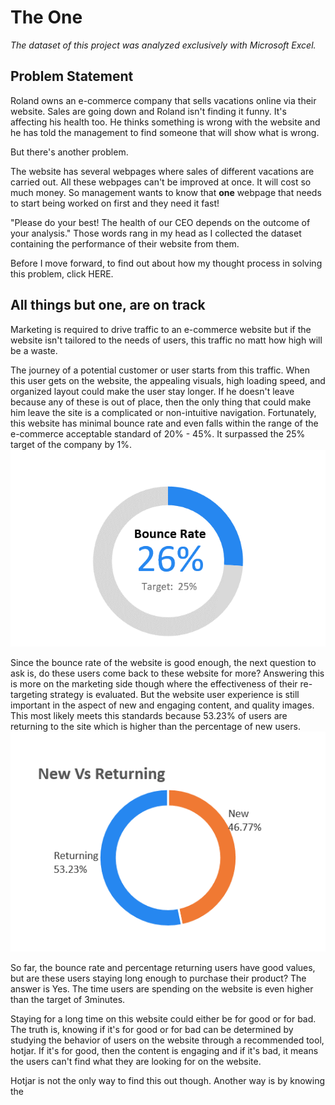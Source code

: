 # The One
_The dataset of this project was analyzed exclusively with Microsoft Excel._

## **Problem Statement**
Roland owns an e-commerce company that sells vacations online via their website. Sales are going down and Roland isn't finding it funny. It's affecting his health too. He thinks something is wrong with the website and he has told the management to find someone that will show what is wrong. 

But there's another problem.

The website has several webpages where sales of different vacations are carried out. All these webpages can't be improved at once. It will cost so much money. So management wants to know that **one** webpage that needs to start being worked on first and they need it fast!

"Please do your best! The health of our CEO depends on the outcome of your analysis." Those words rang in my head as I collected the dataset containing the performance of their website from them. 

Before I move forward, to find out about how my thought process in solving this problem, click HERE.

## **All things but one, are on track**
Marketing is required to drive traffic to an e-commerce website but if the website isn't tailored to the needs of users, this traffic no matt how high will be a waste. 

The journey of a potential customer or user starts from this traffic. When this user gets on the website, the appealing visuals, high loading speed, and organized layout could make the user stay longer. If he doesn't leave because any of these is out of place, then the only thing that could make him leave the site is a complicated or non-intuitive navigation. Fortunately, this website has minimal bounce rate and even falls within the range of the e-commerce acceptable standard of 20% - 45%. It surpassed the 25% target of the company by 1%.
![](Charts/Overall%20Bounce%20Rate.png)

Since the bounce rate of the website is good enough, the next question to ask is, do these users come back to these website for more? Answering this is more on the marketing side though where the effectiveness of their re-targeting strategy is evaluated. But the website user experience is still important in the aspect of new and engaging content, and quality images. This most likely meets this standards because 53.23% of users are returning to the site which is higher than the percentage of new users.
![](Charts/Overall%20Percentage%20Existing%20Users.png)

So far, the bounce rate and percentage returning users have good values, but are these users staying long enough to purchase their product? The answer is Yes. The time users are spending on the website is even higher than the target of 3minutes. 


Staying for a long time on this website could either be for good or for bad. The truth is, knowing if it's for good or for bad can be determined by studying the behavior of users on the website through a recommended tool, hotjar. If it's for good, then the content is engaging and if it's bad, it means the users can't find what they are looking for on the website.

Hotjar is not the only way to find this out though. Another way is by knowing the 